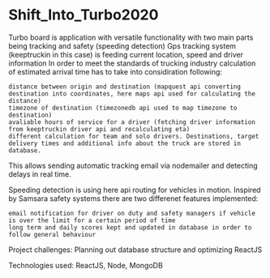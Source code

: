 # Shift_Into_Turbo2020


Turbo board is application with versatile functionality with two main parts being tracking and safety (speeding detection) Gps tracking system (keeptruckin in this case) is feeding current location, speed and driver information In order to meet the standards of trucking industry calculation of estimated arrival time has to take into considiration following:

    distance between origin and destination (mapquest api converting destination into coordinates, here maps api used for calculating the distance)
    timezone of destination (timezonedb api used to map timezone to destination)
    avaliable hours of service for a driver (fetching driver information from keeptruckin driver api and recalculating eta)
    different calculation for team and solo drivers. Destinations, target delivery times and additional info about the truck are stored in database.

This allows sending automatic tracking email via nodemailer and detecting delays in real time.

Speeding detection is using here api routing for vehicles in motion. Inspired by Samsara safety systems there are two differenet features implemented:

    email notification for driver on duty and safety managers if vehicle is over the limit for a certain period of time
    long term and daily scores kept and updated in database in order to follow general behaviour 

Project challenges: Planning out database structure and optimizing ReactJS

Technologies used: ReactJS, Node, MongoDB
